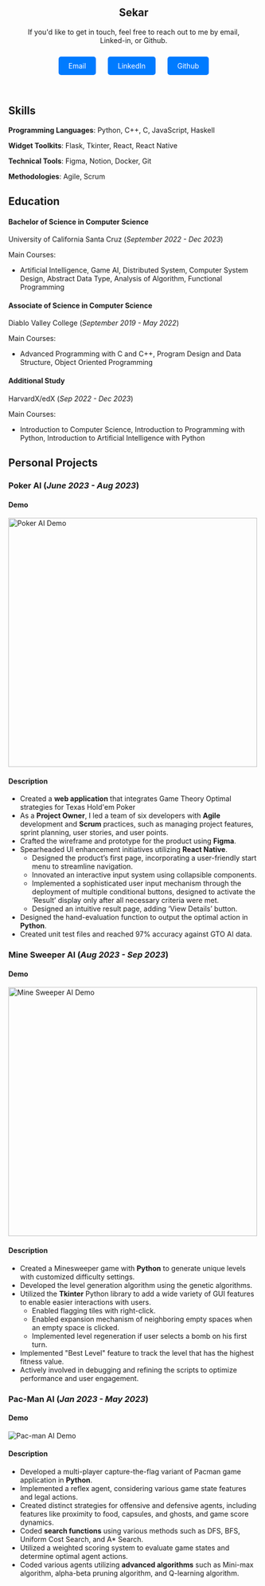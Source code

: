 <div class="contact-section">
    <h2>Sekar</h2>
    <p>If you'd like to get in touch, feel free to reach out to me by email, Linked-in, or Github. </p>
    <a href="mailto:hayash.jun@gmail.com" class="contact-button">Email</a>
    <a href="https://www.linkedin.com/in/jun-hayashida-a34092244/" class="contact-button">LinkedIn</a>
    <a href="https://github.com/juhayash" class="contact-button">Github</a>
</div>

## Skills

**Programming Languages**: Python, C++, C, JavaScript, Haskell

**Widget Toolkits**: Flask, Tkinter, React, React Native

**Technical Tools**: Figma, Notion, Docker, Git

**Methodologies**: Agile, Scrum

## Education

#### Bachelor of Science in Computer Science

University of California Santa Cruz (_September 2022 - Dec 2023_)

Main Courses:

-   Artificial Intelligence, Game AI, Distributed System, Computer System Design, Abstract Data Type, Analysis of Algorithm, Functional Programming

#### Associate of Science in Computer Science

Diablo Valley College (_September 2019 - May 2022_)

Main Courses:

-   Advanced Programming with C and C++, Program Design and Data Structure, Object Oriented Programming

#### Additional Study

HarvardX/edX (_Sep 2022 - Dec 2023_)

Main Courses:

-   Introduction to Computer Science, Introduction to Programming with Python, Introduction to Artificial Intelligence with Python

## Personal Projects

### Poker AI (_June 2023 - Aug 2023_)

#### Demo

  <img src="assets/gif/demo1.gif" width="500" alt="Poker AI Demo">

#### Description

-   Created a **web application** that integrates Game Theory Optimal strategies for Texas Hold'em Poker
-   As a **Project Owner**, I led a team of six developers with **Agile** development and **Scrum** practices, such as managing project features, sprint planning, user stories, and user points.
-   Crafted the wireframe and prototype for the product using **Figma**.
-   Spearheaded UI enhancement initiatives utilizing **React Native**.
    -   Designed the product’s first page, incorporating a user-friendly start menu to streamline navigation.
    -   Innovated an interactive input system using collapsible components.
    -   Implemented a sophisticated user input mechanism through the deployment of multiple conditional buttons, designed to activate the ‘Result’ display only after all necessary criteria were met.
    -   Designed an intuitive result page, adding ‘View Details’ button.
-   Designed the hand-evaluation function to output the optimal action in **Python**.
-   Created unit test files and reached 97% accuracy against GTO AI data.

### Mine Sweeper AI (_Aug 2023 - Sep 2023_)

#### Demo

  <img src="assets/gif/demo2.gif" width="500" alt="Mine Sweeper AI Demo">

#### Description

-   Created a Minesweeper game with **Python** to generate unique levels with customized difficulty settings.
-   Developed the level generation algorithm using the genetic algorithms.
-   Utilized the **Tkinter** Python library to add a wide variety of GUI features to enable easier interactions with users.
    -   Enabled flagging tiles with right-click.
    -   Enabled expansion mechanism of neighboring empty spaces when an empty space is clicked.
    -   Implemented level regeneration if user selects a bomb on his first turn.
-   Implemented "Best Level" feature to track the level that has the highest fitness value.
-   Actively involved in debugging and refining the scripts to optimize performance and user engagement.

### Pac-Man AI (_Jan 2023 - May 2023_)

#### Demo

  <img src="assets/gif/demo3.gif" alt="Pac-man AI Demo">

#### Description

-   Developed a multi-player capture-the-flag variant of Pacman game application in **Python**.
-   Implemented a reflex agent, considering various game state features and legal actions.
-   Created distinct strategies for offensive and defensive agents, including features like proximity to food, capsules, and ghosts, and game score dynamics.
-   Coded **search functions** using various methods such as DFS, BFS, Uniform Cost Search, and A\* Search.
-   Utilized a weighted scoring system to evaluate game states and determine optimal agent actions.
-   Coded various agents utilizing **advanced algorithms** such as Mini-max algorithm, alpha-beta pruning algorithm, and Q-learning algorithm.

<style>
    .contact-section {
        text-align: center;
        padding: 20px;
    }

    .contact-button {
        text-decoration: none;
        color: white;
        background-color: #007bff;
        padding: 10px 20px;
        border-radius: 5px;
        margin: 10px;
        display: inline-block;
    }

    .contact-button:hover {
        background-color: #0056b3;
    }
</style>
